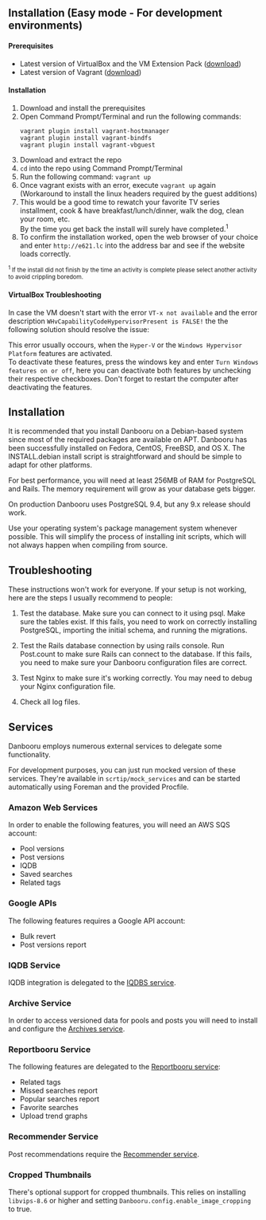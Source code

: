 ## Installation (Easy mode - For development environments)
#### Prerequisites
 * Latest version of VirtualBox and the VM Extension Pack ([download](https://www.virtualbox.org/wiki/Downloads))
 * Latest version of Vagrant ([download](https://www.vagrantup.com))

#### Installation
1. Download and install the prerequisites
2. Open Command Prompt/Terminal and run the following commands:
   ```
   vagrant plugin install vagrant-hostmanager
   vagrant plugin install vagrant-bindfs
   vagrant plugin install vagrant-vbguest
   ```
3. Download and extract the repo
4. `cd` into the repo using Command Prompt/Terminal
5. Run the following command:
     `vagrant up`
6. Once vagrant exists with an error, execute `vagrant up` again (Workaround to install the linux headers required by the guest additions)
7. This would be a good time to rewatch your favorite TV series installment, cook & have breakfast/lunch/dinner, walk the dog, clean your room, etc.<br>
By the time you get back the install will surely have completed.<sup>1</sup>
8. To confirm the installation worked, open the web browser of your choice and enter `http://e621.lc` into the address bar and see if the website loads correctly.

<sub><sup>1</sup> If the install did not finish by the time an activity is complete please select another activity to avoid crippling boredom.</sub>

#### VirtualBox Troubleshooting

In case the VM doesn't start with the error `VT-x not available` and the error description `WHvCapabilityCodeHypervisorPresent is FALSE!` the the following solution should resolve the issue:

This error usually occours, when the `Hyper-V` or the `Windows Hypervisor Platform` features are activated. <br/>
To deactivate these features, press the windows key and enter `Turn Windows features on or off`, here you can deactivate both features by unchecking their respective checkboxes.
Don't forget to restart the computer after deactivating the features.

## Installation

It is recommended that you install Danbooru on a Debian-based system
since most of the required packages are available on APT. Danbooru
has been successfully installed on Fedora, CentOS, FreeBSD, and OS X.
The INSTALL.debian install script is straightforward and should be
simple to adapt for other platforms.

For best performance, you will need at least 256MB of RAM for
PostgreSQL and Rails. The memory requirement will grow as your
database gets bigger.

On production Danbooru uses PostgreSQL 9.4, but any 9.x release should
work.

Use your operating system's package management system whenever
possible.  This will simplify the process of installing init scripts,
which will not always happen when compiling from source.

## Troubleshooting

These instructions won't work for everyone. If your setup is not
working, here are the steps I usually recommend to people:

1) Test the database. Make sure you can connect to it using psql. Make
sure the tables exist. If this fails, you need to work on correctly
installing PostgreSQL, importing the initial schema, and running the
migrations.

2) Test the Rails database connection by using rails console. Run
Post.count to make sure Rails can connect to the database. If this
fails, you need to make sure your Danbooru configuration files are
correct.

3) Test Nginx to make sure it's working correctly.  You may need to
debug your Nginx configuration file.

4) Check all log files.

## Services

Danbooru employs numerous external services to delegate some
functionality.

For development purposes, you can just run mocked version of these
services. They're available in `scrtip/mock_services` and can be started
automatically using Foreman and the provided Procfile.

### Amazon Web Services

In order to enable the following features, you will need an AWS SQS
account:

* Pool versions
* Post versions
* IQDB
* Saved searches
* Related tags

### Google APIs

The following features requires a Google API account:

* Bulk revert
* Post versions report

### IQDB Service

IQDB integration is delegated to the [IQDBS service](https://github.com/r888888888/iqdbs).

### Archive Service

In order to access versioned data for pools and posts you will
need to install and configure the [Archives service](https://github.com/r888888888/archives).

### Reportbooru Service

The following features are delegated to the [Reportbooru service](https://github.com/r888888888/reportbooru):

* Related tags
* Missed searches report
* Popular searches report
* Favorite searches
* Upload trend graphs

### Recommender Service

Post recommendations require the [Recommender service](https://github.com/r888888888/recommender).

### Cropped Thumbnails

There's optional support for cropped thumbnails. This relies on installing
`libvips-8.6` or higher and setting `Danbooru.config.enable_image_cropping`
to true.
